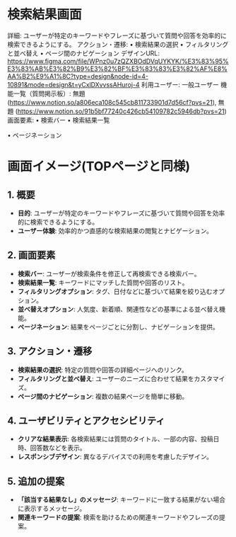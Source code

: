 # 検索結果画面

詳細: ユーザーが特定のキーワードやフレーズに基づいて質問や回答を効率的に検索できるようにする。
アクション・遷移: • 検索結果の選択
• フィルタリングと並べ替え
• ページ間のナビゲーション
デザインURL: https://www.figma.com/file/WPnz0u7zQZXBOdDVqUYKYK/%E3%83%95%E3%83%AB%E3%82%B9%E3%82%BF%E3%83%83%E3%82%AF%E8%AA%B2%E9%A1%8C?type=design&node-id=4-10891&mode=design&t=yCxlDXvvssAHuroj-4
利用ユーザー: 一般ユーザー
機能一覧（質問掲示板）: 無題 (https://www.notion.so/a806eca108c545cb811733901d7d56cf?pvs=21), 無題 (https://www.notion.so/91b5bf77240c426cb54109782c5946db?pvs=21)
画面要素: • 検索バー
• 検索結果一覧

• ページネーション

# 画面イメージ(TOPページと同様)

## 1. 概要

- **目的**: ユーザーが特定のキーワードやフレーズに基づいて質問や回答を効率的に検索できるようにする。
- **ユーザー体験**: 効率的かつ直感的な検索結果の閲覧とナビゲーション。

## 2. 画面要素

- **検索バー**: ユーザーが検索条件を修正して再検索できる検索バー。
- **検索結果一覧**: キーワードにマッチした質問や回答のリスト。
- **フィルタリングオプション**: タグ、日付などに基づいて結果を絞り込むオプション。
- **並べ替えオプション**: 人気度、新着順、関連性などの基準による並べ替え機能。
- **ページネーション**: 結果をページごとに分割し、ナビゲーションを提供。

## 3. アクション・遷移

- **検索結果の選択**: 特定の質問や回答の詳細ページへのリンク。
- **フィルタリングと並べ替え**: ユーザーのニーズに合わせて結果をカスタマイズ。
- **ページ間のナビゲーション**: 複数の結果ページを簡単に移動。

## 4. ユーザビリティとアクセシビリティ

- **クリアな結果表示**: 各検索結果には質問のタイトル、一部の内容、投稿日時、回答数などを表示。
- **レスポンシブデザイン**: 異なるデバイスでの利用を考慮したデザイン。

## 5. 追加の提案

- **「該当する結果なし」のメッセージ**: キーワードに一致する結果がない場合に表示するメッセージ。
- **関連キーワードの提案**: 検索を助けるための関連キーワードやフレーズの提案。